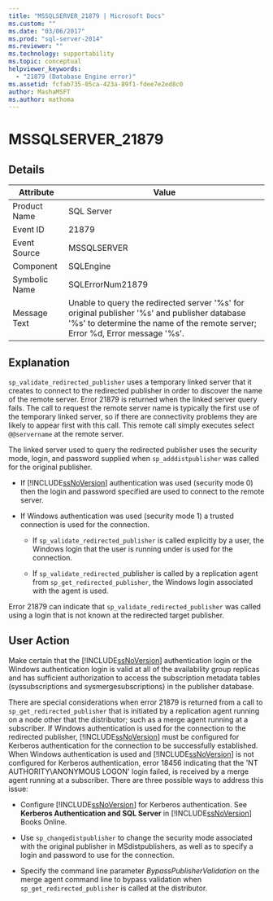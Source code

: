 ```yaml
---
title: "MSSQLSERVER_21879 | Microsoft Docs"
ms.custom: ""
ms.date: "03/06/2017"
ms.prod: "sql-server-2014"
ms.reviewer: ""
ms.technology: supportability
ms.topic: conceptual
helpviewer_keywords: 
  - "21879 (Database Engine error)"
ms.assetid: fcfab735-05ca-423a-89f1-fdee7e2ed8c0
author: MashaMSFT
ms.author: mathoma
---
```

# MSSQLSERVER_21879
    
## Details  
  
|Attribute|Value|  
|-|-|  
|Product Name|SQL Server|  
|Event ID|21879|  
|Event Source|MSSQLSERVER|  
|Component|SQLEngine|  
|Symbolic Name|SQLErrorNum21879|  
|Message Text|Unable to query the redirected server '%s' for original publisher '%s' and publisher database '%s' to determine the name of the remote server; Error %d, Error message '%s'.|  
  
## Explanation  
 `sp_validate_redirected_publisher` uses a temporary linked server that it creates to connect to the redirected publisher in order to discover the name of the remote server. Error 21879 is returned when the linked server query fails. The call to request the remote server name is typically the first use of the temporary linked server, so if there are connectivity problems they are likely to appear first with this call. This remote call simply executes select `@@servername` at the remote server.  
  
 The linked server used to query the redirected publisher uses the security mode, login, and password supplied when `sp_adddistpublisher` was called for the original publisher.  
  
-   If [!INCLUDE[ssNoVersion](../../includes/ssnoversion-md.md)] authentication was used (security mode 0) then the login and password specified are used to connect to the remote server.  
  
-   If Windows authentication was used (security mode 1) a trusted connection is used for the connection.  
  
    -   If `sp_validate_redirected_publisher` is called explicitly by a user, the Windows login that the user is running under is used for the connection.  
  
    -   If `sp_validate_redirected_`publisher is called by a replication agent from `sp_get_redirected_publisher`, the Windows login associated with the agent is used.  
  
 Error 21879 can indicate that `sp_validate_redirected_publisher` was called using a login that is not known at the redirected target publisher.  
  
## User Action  
 Make certain that the [!INCLUDE[ssNoVersion](../../includes/ssnoversion-md.md)] authentication login or the Windows authentication login is valid at all of the availability group replicas and has sufficient authorization to access the subscription metadata tables (syssubscriptions and sysmergesubscriptions) in the publisher database.  
  
 There are special considerations when error 21879 is returned from a call to `sp_get_redirected_publisher` that is initiated by a replication agent running on a node other that the distributor; such as a merge agent running at a subscriber. If Windows authentication is used for the connection to the redirected publisher, [!INCLUDE[ssNoVersion](../../includes/ssnoversion-md.md)] must be configured for Kerberos authentication for the connection to be successfully established. When Windows authentication is used and [!INCLUDE[ssNoVersion](../../includes/ssnoversion-md.md)] is not configured for Kerberos authentication, error 18456 indicating that the 'NT AUTHORITY\ANONYMOUS LOGON' login failed, is received by a merge agent running at a subscriber. There are three possible ways to address this issue:  
  
-   Configure [!INCLUDE[ssNoVersion](../../includes/ssnoversion-md.md)] for Kerberos authentication. See **Kerberos Authentication and SQL Server** in [!INCLUDE[ssNoVersion](../../includes/ssnoversion-md.md)] Books Online.  
  
-   Use `sp_changedistpublisher` to change the security mode associated with the original publisher in MSdistpublishers, as well as to specify a login and password to use for the connection.  
  
-   Specify the command line parameter *BypassPublisherValidation* on the merge agent command line to bypass validation when `sp_get_redirected_publisher` is called at the distributor.  
  
  
